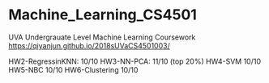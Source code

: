 # Machine_Learning_CS4501

UVA Undergrauate Level Machine Learning Coursework https://qiyanjun.github.io/2018sUVaCS4501003/

HW2-RegressinKNN: 10/10
HW3-NN-PCA: 11/10 (top 20%)
HW4-SVM 10/10
HW5-NBC 10/10
HW6-Clustering 10/10
